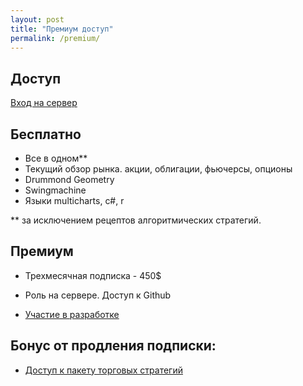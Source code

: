 ```yaml
---
layout: post
title: "Премиум доступ"
permalink: /premium/
---
```



<!--more-->

## Доступ

[Вход на сервер](https://discord.gg/V6arrKAUrh) 

## Бесплатно

- Все в одном**
- Текущий обзор рынка. акции, облигации, фьючерсы, опционы
- Drummond Geometry
- Swingmachine 
- Языки multicharts, c#, r

** за исключением рецептов алгоритмических стратегий.
 

## Премиум

* Трехмесячная подписка - 450$

- Роль на сервере. Доступ к Github

- [Участие в разработке](https://ragve.ru/framework/)

## Бонус от продления подписки:

- [Доступ к пакету торговых стратегий](https://ragve.ru/2021-06-20/sample_strategy)












